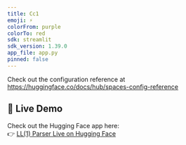 ```yaml
---
title: Cc1
emoji: ⚡
colorFrom: purple
colorTo: red
sdk: streamlit
sdk_version: 1.39.0
app_file: app.py
pinned: false
---
```


Check out the configuration reference at https://huggingface.co/docs/hub/spaces-config-reference

## 🔗 Live Demo

Check out the Hugging Face app here:  
👉 [LL(1) Parser Live on Hugging Face](https://huggingface.co/spaces/Neha13/cc1)

